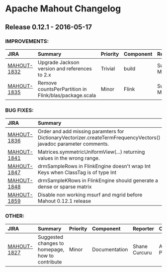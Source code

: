 
<!---
# Licensed to the Apache Software Foundation (ASF) under one
# or more contributor license agreements.  See the NOTICE file
# distributed with this work for additional information
# regarding copyright ownership.  The ASF licenses this file
# to you under the Apache License, Version 2.0 (the
# "License"); you may not use this file except in compliance
# with the License.  You may obtain a copy of the License at
#
#     http://www.apache.org/licenses/LICENSE-2.0
#
# Unless required by applicable law or agreed to in writing, software
# distributed under the License is distributed on an "AS IS" BASIS,
# WITHOUT WARRANTIES OR CONDITIONS OF ANY KIND, either express or implied.
# See the License for the specific language governing permissions and
# limitations under the License.
-->
# Apache Mahout Changelog

## Release 0.12.1 - 2016-05-17



### IMPROVEMENTS:

| JIRA | Summary | Priority | Component | Reporter | Contributor |
|:---- |:---- | :--- |:---- |:---- |:---- |
| [MAHOUT-1832](https://issues.apache.org/jira/browse/MAHOUT-1832) | Upgrade Jackson version and references to 2.x |  Trivial | build | Suneel Marthi | Suneel Marthi |
| [MAHOUT-1835](https://issues.apache.org/jira/browse/MAHOUT-1835) | Remove countsPerPartition in Flink/blas/package.scala |  Minor | Flink | Suneel Marthi | Suneel Marthi |


### BUG FIXES:

| JIRA | Summary | Priority | Component | Reporter | Contributor |
|:---- |:---- | :--- |:---- |:---- |:---- |
| [MAHOUT-1836](https://issues.apache.org/jira/browse/MAHOUT-1836) | Order and add missing paramters for DictionaryVectorizer.createTermFrequencyVectors() javadoc parameter comments. |  Trivial | Documentation | Marku | Andrew Palumbo |
| [MAHOUT-1841](https://issues.apache.org/jira/browse/MAHOUT-1841) | Matrices.symmetricUniformView(...) returning values in the wrong range. |  Major | Math | Andrew Palumbo | Suneel Marthi |
| [MAHOUT-1847](https://issues.apache.org/jira/browse/MAHOUT-1847) | drmSampleRows in FlinkEngine doesn't wrap Int Keys when ClassTag is of type Int |  Major | Flink | Suneel Marthi | Suneel Marthi |
| [MAHOUT-1848](https://issues.apache.org/jira/browse/MAHOUT-1848) | drmSampleKRows in FlinkEngine should generate a dense or sparse matrix |  Major | Flink | Suneel Marthi | Suneel Marthi |
| [MAHOUT-1859](https://issues.apache.org/jira/browse/MAHOUT-1859) | Disable non working  msurf and mgrid before Mahout 0.12.1 release |  Minor | . | Andrew Palumbo | Andrew Palumbo |


### OTHER:

| JIRA | Summary | Priority | Component | Reporter | Contributor |
|:---- |:---- | :--- |:---- |:---- |:---- |
| [MAHOUT-1827](https://issues.apache.org/jira/browse/MAHOUT-1827) | Suggested changes to homepage, how to contribute |  Minor | Documentation | Shane Curcuru | Andrew Palumbo |



